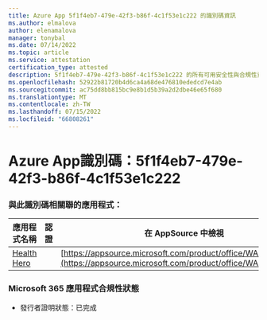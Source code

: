 ```yaml
---
title: Azure App 5f1f4eb7-479e-42f3-b86f-4c1f53e1c222 的識別碼資訊
ms.author: elmalova
author: elenamalova
manager: tonybal
ms.date: 07/14/2022
ms.topic: article
ms.service: attestation
certification_type: attested
description: 5f1f4eb7-479e-42f3-b86f-4c1f53e1c222 的所有可用安全性與合規性資訊。
ms.openlocfilehash: 52922b81720b4d6ca4a68de476810ededcd7e4ab
ms.sourcegitcommit: ac75dd8bb815bc9e8b1d5b39a2d2dbe46e65f680
ms.translationtype: MT
ms.contentlocale: zh-TW
ms.lasthandoff: 07/15/2022
ms.locfileid: "66808261"
---
```

# <a name="azure-app-id-5f1f4eb7-479e-42f3-b86f-4c1f53e1c222"></a>Azure App識別碼：5f1f4eb7-479e-42f3-b86f-4c1f53e1c222


### <a name="apps-associated-with-this-id"></a>與此識別碼相關聯的應用程式：
| **應用程式名稱** | **認證** | **在 AppSource 中檢視** |
|--------------|---------------|-----------------------|
| [Health Hero](../forward/WA200001405.md) |  | [https://appsource.microsoft.com/product/office/WA200001405](https://appsource.microsoft.com/product/office/WA200001405) |

### <a name="microsoft-365-app-compliance-status"></a>Microsoft 365 應用程式合規性狀態
- 發行者證明狀態：已完成
